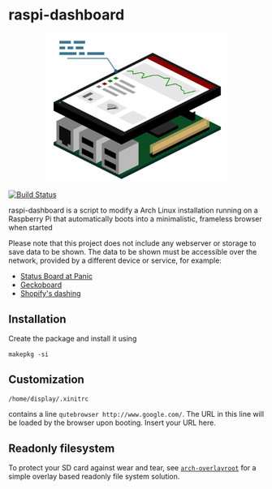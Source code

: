 raspi-dashboard
===============

<p align="center">
<img src="artwork/dashboard.png" width="360" />
</p>

[![Build Status](https://travis-ci.org/nils-werner/raspi-dashboard.svg?branch=master)](https://travis-ci.org/nils-werner/raspi-dashboard)

raspi-dashboard is a script to modify a Arch Linux installation running on a Raspberry Pi that automatically boots into a minimalistic, frameless browser when started

Please note that this project does not include any webserver or storage to save data to be shown. The data to be shown must be accessible over the network, provided by a different device or service, for example:

 - [Status Board at Panic](http://www.panic.com/blog/the-panic-status-board/)
 - [Geckoboard](http://www.geckoboard.com/)
 - [Shopify's dashing](http://shopify.github.io/dashing/)

Installation
------------

Create the package and install it using

    makepkg -si

Customization
-------------

    /home/display/.xinitrc

contains a line `qutebrowser http://www.google.com/`. The URL in this line will be loaded by the browser upon booting. Insert your URL here.

Readonly filesystem
-------------------

To protect your SD card against wear and tear, see [`arch-overlayroot`](https://github.com/nils-werner/arch-overlayroot) for a simple overlay based readonly file system solution.
